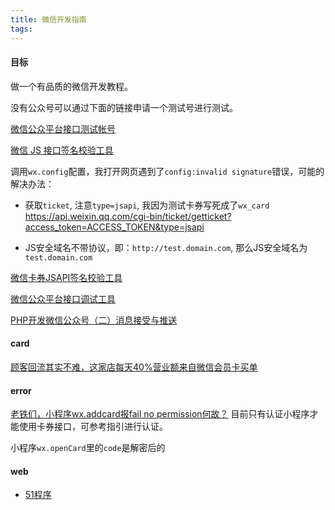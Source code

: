 ```yaml
---
title: 微信开发指南
tags:
---
```


#### 目标

做一个有品质的微信开发教程。

没有公众号可以通过下面的链接申请一个测试号进行测试。

[微信公众平台接口测试帐号](https://mp.weixin.qq.com/debug/cgi-bin/sandbox?t=sandbox/login)

[微信 JS 接口签名校验工具](https://mp.weixin.qq.com/debug/cgi-bin/sandbox?t=jsapisign)

调用`wx.config`配置，我打开网页遇到了`config:invalid signature`错误，可能的解决办法：

- 获取`ticket`, 注意`type=jsapi`, 我因为测试卡券写死成了`wx_card` https://api.weixin.qq.com/cgi-bin/ticket/getticket?access_token=ACCESS_TOKEN&type=jsapi 

- JS安全域名不带协议，即：`http://test.domain.com`, 那么JS安全域名为`test.domain.com`


[微信卡券JSAPI签名校验工具](https://mp.weixin.qq.com/debug/cgi-bin/sandbox?t=cardsign)

[微信公众平台接口调试工具](https://mp.weixin.qq.com/debug/)


[PHP开发微信公众号（二）消息接受与推送](https://www.cnblogs.com/myIvan/p/7228888.html)


#### card

[顾客回流其实不难，这家店每天40%营业额来自微信会员卡买单](https://mp.weixin.qq.com/s?__biz=MjM5NDQ5Njk3OA==&mid=412978040&idx=1&sn=308a18ef3970b5c62964b508455fb477#rd)

#### error

[老铁们，小程序wx.addcard报fail no permission何故？](http://html51.com/info-1360-1/)
目前只有认证小程序才能使用卡券接口，可参考指引进行认证。

小程序`wx.openCard`里的`code`是解密后的


#### web

- [51程序](http://html51.com)